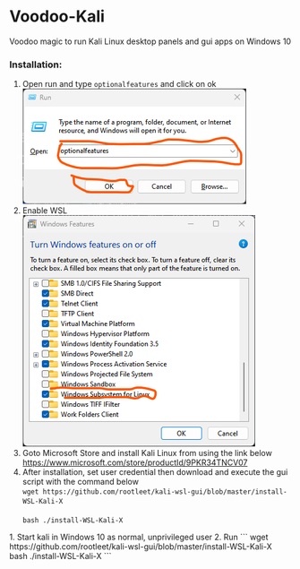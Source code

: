 # Voodoo-Kali  
Voodoo magic to run Kali Linux desktop panels and gui apps on Windows 10  

### Installation: 
<ol>
   <li>
      Open run and type <code>optionalfeatures</code> and click on ok <br>
      <img src="src/optionalfeatures.png" alt="optional features">
   </li>
    <li>
      Enable WSL<br>
      <img src="src/enable_wsl.png" alt="optional features">
   </li>
   <li>
    Goto Microsoft Store and install Kali Linux from using the link below <br>
    <a href="https://www.microsoft.com/store/productId/9PKR34TNCV07" target="_blank">https://www.microsoft.com/store/productId/9PKR34TNCV07</a>
   </li>
    <li>
        After installation, set user credential then download and execute the gui script with the command below <br>
        <code>wget https://github.com/rootleet/kali-wsl-gui/blob/master/install-WSL-Kali-X</code> <br> <br>
        <code>bash ./install-WSL-Kali-X</code>
    </li>
</ol>
1. Start kali in Windows 10 as normal, unprivileged user  
2. Run  
   ```
   wget https://github.com/rootleet/kali-wsl-gui/blob/master/install-WSL-Kali-X  
   bash ./install-WSL-Kali-X  
   ```
